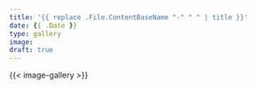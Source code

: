 ```yaml
---
title: '{{ replace .File.ContentBaseName "-" " " | title }}'
date: {{ .Date }}
type: gallery
image: 
draft: true
---
```



{{< image-gallery >}}